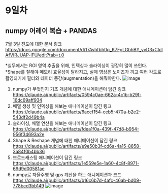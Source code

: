 # 9일차

## numpy 어레이 복습 + PANDAS
7월 3일 진도에 대한 문서 링크<br>
https://docs.google.com/document/d/17Avhfbh0q_K7FgLGbhBY_yvD3xCIdlAfVIRJUAP-lFU/edit?tab=t.0

*실무에서는 ROI 영역 추출을 위해, 인덱싱과 슬라이싱이 굉장히 많이 쓰인다.<br>
*Shape를 잘해야 메모리 효율성이 달라지고, 실제 영상은 노이즈가 끼고 여러 각도로 촬영되기에 필터와 데이터 증강(augmentation)을 해줘야한다. 
![image](https://github.com/user-attachments/assets/73cb4d2f-32ce-4156-bf55-ec371adfd7e2)

1. numpy가 무엇인지 기초 개념에 대한 애니메이션이 담긴 링크<br>
https://claude.ai/public/artifacts/0594c0ae-662a-4c1b-b29f-16dc69aff934
2. 배열 생성 및 인덱싱을 해보는 애니메이션이 담긴 링크<br>
https://claude.ai/public/artifacts/6accf154-ceb5-470a-b2e2-543df2d49b4a
3. 슬라이싱, 배열 연산을 해보는 애니메이션이 담긴 링크<br>
https://claude.ai/public/artifacts/fdea1f0a-439f-47d8-b954-956f34693a2e
4. Shape & Reshape 개념에 대한 애니메이션이 담긴 링크<br>
https://claude.ai/public/artifacts/e9e50b3f-cd6a-4a15-8858-3a84f0b4bb36
5. 브로드캐스팅 애니메이션이 담긴 링크<br>
https://claude.ai/public/artifacts/1e559e5e-1a60-4c8f-8971-69d9d00581ae
6. numpy로 자율주행 및 gps 계산을 하는 애니메이션과 코드<br>
https://claude.ai/public/artifacts/b16c6b7d-4afc-46ab-bd09-778bcd3bb149
![image](https://github.com/user-attachments/assets/a7c973d6-d4b9-429a-8b57-7e4baed004eb)
